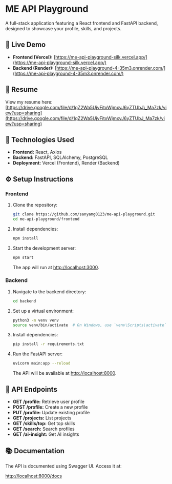# ME API Playground

A full-stack application featuring a React frontend and FastAPI backend, designed to showcase your profile, skills, and projects.

## 🚀 Live Demo

* **Frontend (Vercel):** [https://me-api-playground-silk.vercel.app/](https://me-api-playground-silk.vercel.app/)
* **Backend (Render):** [https://me-api-playground-4-35m3.onrender.com/](https://me-api-playground-4-35m3.onrender.com/)

## 🐄 Resume

View my resume here: [https://drive.google.com/file/d/1qZ2Wa5UjvFitxWjmxvJ6yZTUbJ\_Ma7zk/view?usp=sharing](https://drive.google.com/file/d/1qZ2Wa5UjvFitxWjmxvJ6yZTUbJ_Ma7zk/view?usp=sharing)

## 🔧 Technologies Used

* **Frontend:** React, Axios
* **Backend:** FastAPI, SQLAlchemy, PostgreSQL
* **Deployment:** Vercel (Frontend), Render (Backend)

## ⚙️ Setup Instructions

### Frontend

1. Clone the repository:

   ```bash
   git clone https://github.com/sanyamg0123/me-api-playground.git
   cd me-api-playground/frontend
   ```

2. Install dependencies:

   ```bash
   npm install
   ```

3. Start the development server:

   ```bash
   npm start
   ```

   The app will run at [http://localhost:3000](http://localhost:3000).

### Backend

1. Navigate to the backend directory:

   ```bash
   cd backend
   ```

2. Set up a virtual environment:

   ```bash
   python3 -m venv venv
   source venv/bin/activate  # On Windows, use `venv\Scripts\activate`
   ```

3. Install dependencies:

   ```bash
   pip install -r requirements.txt
   ```

4. Run the FastAPI server:

   ```bash
   uvicorn main:app --reload
   ```

   The API will be available at [http://localhost:8000](http://localhost:8000).

## 📜 API Endpoints

* **GET /profile:** Retrieve user profile
* **POST /profile:** Create a new profile
* **PUT /profile:** Update existing profile
* **GET /projects:** List projects
* **GET /skills/top:** Get top skills
* **GET /search:** Search profiles
* **GET /ai-insight:** Get AI insights

## 📚 Documentation

The API is documented using Swagger UI. Access it at:

[http://localhost:8000/docs](http://localhost:8000/docs)

